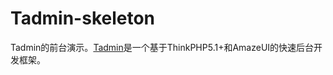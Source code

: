 Tadmin-skeleton
====

Tadmin的前台演示。[Tadmin](https://github.com/techoner/tadmin)是一个基于ThinkPHP5.1+和AmazeUI的快速后台开发框架。
